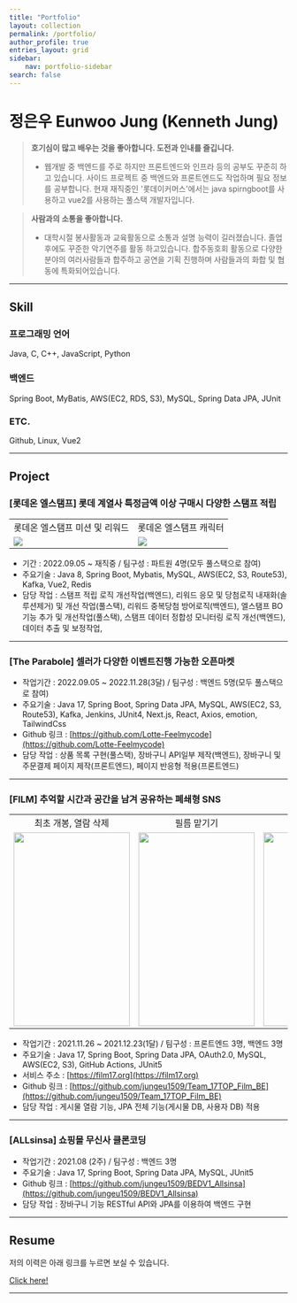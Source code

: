 ```yaml
---
title: "Portfolio"
layout: collection
permalink: /portfolio/
author_profile: true
entries_layout: grid
sidebar:
    nav: portfolio-sidebar
search: false
---
```


# 정은우 Eunwoo Jung (Kenneth Jung)

> **호기심이 많고 배우는 것을 좋아합니다. 도전과 인내를 즐깁니다.**
> - 웹개발 중 백엔드를 주로 하지만 프론트엔드와 인프라 등의 공부도 꾸준히 하고 있습니다. 사이드 프로젝트 중 백엔드와 프론트엔드도 작업하며 필요 정보를 공부합니다. 현재 재직중인 '롯데이커머스'에서는 java spirngboot를 사용하고 vue2를 사용하는 풀스택 개발자입니다.

> **사람과의 소통을 좋아합니다.**
> - 대학시절 봉사활동과 교육활동으로 소통과 설명 능력이 길러졌습니다. 졸업 후에도 꾸준한 악기연주를 활동 하고있습니다. 합주동호회 활동으로 다양한 분야의 여러사람들과 합주하고 공연을 기획 진행하며 사람들과의 화합 및 협동에 특화되어있습니다.

---

## Skill

### 프로그래밍 언어

Java, C, C++, JavaScript, Python

### 백엔드

Spring Boot, MyBatis, AWS(EC2, RDS, S3), MySQL, Spring Data JPA, JUnit

### ETC.

Github, Linux, Vue2

---

## Project

### **[롯데온 엘스탬프]** 롯데 계열사 특정금액 이상 구매시 다양한 스탬프 적립

<table align="center">
    <tr>
        <td align="center">롯데온 엘스탬프 미션 및 리워드</td>
        <td align="center">롯데온 엘스탬프 캐릭터</td>
    </tr>
    <tr>
        <td>
            <div width="210px" height="350px" overflow="hidden">
                <img src="/assets/images/posts/portfolio/e-commerce/롯데온-엘스탬프미션및리워드.gif" />
            </div>
        </td>
        <td>
            <div width="210px" height="350px" overflow="hidden">
                <img src="/assets/images/posts/portfolio/e-commerce/롯데온-엘스탬프캐릭터.gif"/>
            </div>
        </td>
    </tr>
</table>

- 기간 : 2022.09.05 ~ 재직중 / 팀구성 : 파트원 4명(모두 풀스택으로 참여)
- 주요기술 : Java 8, Spring Boot, Mybatis, MySQL, AWS(EC2, S3, Route53), Kafka, Vue2, Redis
- 담당 작업 : 스탬프 적립 로직 개선작업(백엔드), 리워드 응모 및 당첨로직 내재화(솔루션제거) 및 개선 작업(풀스택), 리워드 중복당첨 방어로직(백엔드), 엘스탬프 BO 기능 추가 및 개선작업(풀스택), 스탬프 데이터 정합성 모니터링 로직 개선(백엔드), 데이터 추출 및 보정작업, 

---

### **[The Parabole]** 셀러가 다양한 이벤트진행 가능한 오픈마켓

- 작업기간 : 2022.09.05 ~ 2022.11.28(3달) / 팀구성 : 백엔드 5명(모두 풀스택으로 참여)
- 주요기술 : Java 17, Spring Boot, Spring Data JPA, MySQL, AWS(EC2, S3, Route53), Kafka, Jenkins, JUnit4, Next.js, React, Axios, emotion, TailwindCss
- Github 링크 : [https://github.com/Lotte-Feelmycode](https://github.com/Lotte-Feelmycode)
- 담당 작업 : 상품 목록 구현(풀스택), 장바구니 API일부 제작(백엔드), 장바구니 및 주문결제 페이지 제작(프론트엔드), 페이지 반응형 적용(프론트엔드)

---

### **[FILM]** 추억할 시간과 공간을 남겨 공유하는 폐쇄형 SNS

<table align="center">
<tr>
<td align="center">최초 개봉, 열람 삭제</td>
<td align="center">필름 맡기기</td>
<td align="center">마이페이지</td>
<td align="center">거리가 먼 필름일 경우</td>
</tr>
<tr>
<td>
<img src = "https://user-images.githubusercontent.com/70435257/146948673-f42756e6-5768-4795-85fb-267736475667.gif" width="210px" height="350px" />
</td>
<td>
<img src="https://user-images.githubusercontent.com/70435257/146948952-82abbf21-5669-4685-96af-24aa799f2516.gif" width="210px" height="350px" />
</td>
<td>
<img src = "https://user-images.githubusercontent.com/70435257/146948350-77e9bc78-93ed-4fb6-89ba-7d5dbfd7eaa9.gif" width="210px" height= "350px" />
</td>
<td>
<img src="https://user-images.githubusercontent.com/70435257/146949328-085df49d-e3a9-4697-b3c2-2c4005c92744.gif" width="210px" height="350px" />
</td>
</tr>
</table>

- 작업기간 : 2021.11.26 ~ 2021.12.23(1달) / 팀구성 : 프론트엔드 3명, 백엔드 3명
- 주요기술 : Java 17, Spring Boot, Spring Data JPA, OAuth2.0, MySQL, AWS(EC2, S3), GitHub Actions, JUnit5
- 서비스 주소 : [https://film17.org](https://film17.org)
- Github 링크 : [https://github.com/jungeu1509/Team_17TOP_Film_BE](https://github.com/jungeu1509/Team_17TOP_Film_BE)
- 담당 작업 : 게시물 열람 기능, JPA 전체 기능(게시물 DB, 사용자 DB) 적용

---

### **[ALLsinsa]** 쇼핑몰 무신사 클론코딩

- 작업기간 : 2021.08 (2주) / 팀구성 : 백엔드 3명
- 주요기술 : Java 17, Spring Boot, Spring Data JPA, MySQL, JUnit5
- Github 링크 : [https://github.com/jungeu1509/BEDV1_Allsinsa](https://github.com/jungeu1509/BEDV1_Allsinsa)
- 담당 작업 : 장바구니 기능 RESTful API와 JPA를 이용하여 백엔드 구현

---

## Resume

저의 이력은 아래 링크를 누르면 보실 수 있습니다.

[Click here!](/portfolio/resume/)

---

